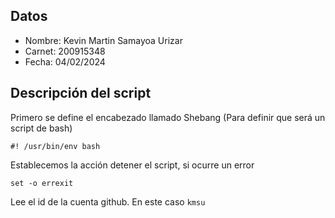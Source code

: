 ## Datos
* Nombre: Kevin Martin Samayoa Urizar
* Carnet: 200915348
* Fecha: 04/02/2024

## Descripción del script

Primero se define el encabezado llamado Shebang (Para definir que será un script de bash)
    
    #! /usr/bin/env bash

Establecemos la acción detener el script, si ocurre un error
  
    set -o errexit

  Lee el id de la cuenta github. En este caso `kmsu`

